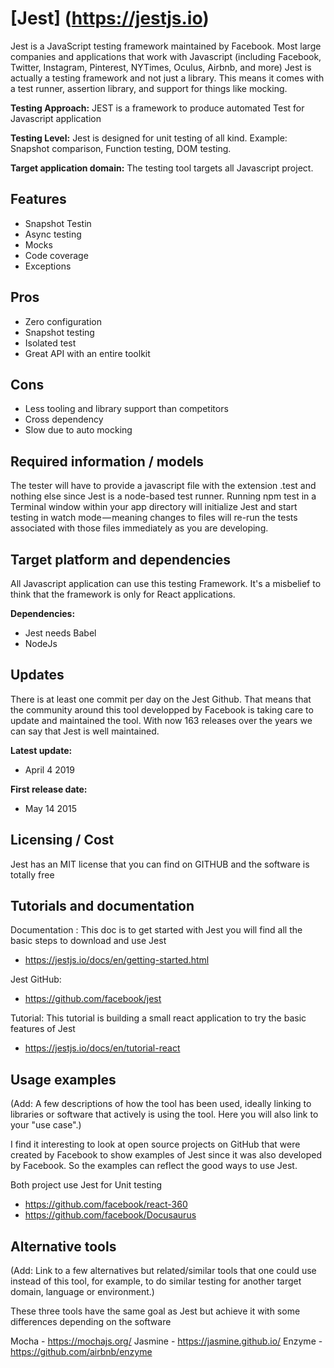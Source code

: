 # [Jest] (https://jestjs.io)

 
 Jest is a JavaScript testing framework maintained by Facebook. Most large companies and applications that work with Javascript (including Facebook, Twitter, Instagram, Pinterest, NYTimes, Oculus, Airbnb, and more)
 Jest is actually a testing framework and not just a library. This means it comes with a test runner, assertion library, and support for things like mocking. 

**Testing Approach:** 
JEST is a framework to produce automated Test for Javascript application

**Testing Level:** 
Jest is designed for unit testing of all kind. Example: Snapshot comparison, Function testing, DOM testing.

**Target application domain:** 
The testing tool targets all Javascript project.

## Features

- Snapshot Testin
- Async testing
- Mocks
- Code coverage
- Exceptions

## Pros

- Zero configuration
- Snapshot testing
- Isolated test
- Great API with an entire toolkit

## Cons

- Less tooling and library support than competitors
- Cross dependency
- Slow due to auto mocking

## Required information / models

The tester will have to provide a javascript file with the extension .test and nothing else since Jest is a node-based test runner. Running npm test in a Terminal window within your app directory will initialize Jest and start testing in watch mode — meaning changes to files will re-run the tests associated with those files immediately as you are developing.

## Target platform and dependencies

All Javascript application can use this testing Framework. It's a misbelief to think that the framework is only for React applications.

**Dependencies:** 

- Jest needs Babel 
- NodeJs

## Updates

There is at least one commit per day on the Jest Github. That means that the community around this tool developped by Facebook is taking care to update and maintained the tool. With now 163 releases over the years we can say that Jest is well maintained.

**Latest update:** 

- April 4 2019

**First release date:** 

- May 14 2015

## Licensing / Cost


Jest has an MIT license that you can find on GITHUB and the software  is totally free

## Tutorials and documentation

Documentation :
    This doc is to get started with Jest you will find all the basic steps to download and use Jest
- https://jestjs.io/docs/en/getting-started.html

Jest GitHub:
- https://github.com/facebook/jest 

Tutorial: 
    This tutorial is building a small react application to try the basic features of Jest
- https://jestjs.io/docs/en/tutorial-react

## Usage examples
(Add: A few descriptions of how the tool has been used, ideally linking to libraries or software that actively is using the tool. Here you will also link to your "use case".)

I find it interesting to look at open source projects on GitHub that were created by Facebook to show examples of Jest since it was also developed by Facebook. So the examples can reflect the good ways to use Jest.

Both project use Jest for Unit testing

- https://github.com/facebook/react-360 
- https://github.com/facebook/Docusaurus

## Alternative tools
(Add: Link to a few alternatives but related/similar tools that one could use instead of this tool, for example, to do similar testing for another target domain, language or environment.)

These three tools have the same goal as Jest but achieve it with some differences depending on the software

Mocha - https://mochajs.org/ 
Jasmine - https://jasmine.github.io/
Enzyme - https://github.com/airbnb/enzyme
